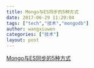 ```yaml
---
title: Mongo与ES同步的5种方式
date: 2017-06-29 11:29:04
tags: ["tech","技术","mongodb"]
author: wangxiuwen
categories: ["技术"]
layout: post
---
```


[Mongo与ES同步的5种方式](https://www.linkedin.com/pulse/5-way-sync-data-from-mongodb-es-kai-hao)